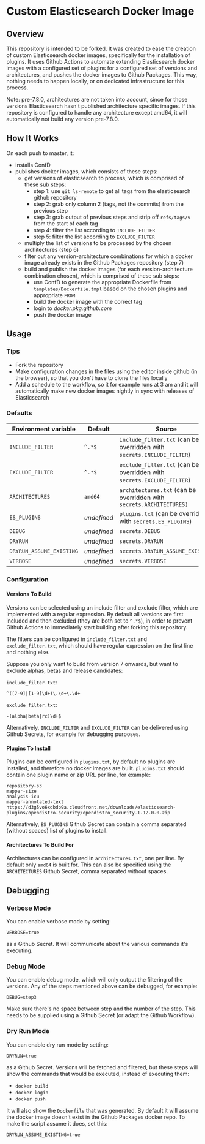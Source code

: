 # Custom Elasticsearch Docker Image

## Overview

This repository is intended to be forked. It was created to ease the creation of custom Elasticsearch docker images, specifically for the installation of plugins. It uses Github Actions to automate extending Elasticsearch docker images with a configured set of plugins for a configured set of versions and architectures, and pushes the docker images to Github Packages. This way, nothing needs to happen locally, or on dedicated infrastructure for this process.

Note: pre-7.8.0, architectures are not taken into account, since for those versions Elasticsearch hasn't published architecture specific images. If this repository is configured to handle any architecture except amd64, it will automatically not build any version pre-7.8.0.

## How It Works

On each push to master, it:

* installs ConfD
* publishes docker images, which consists of these steps:
  * get versions of elasticsearch to process, which is comprised of these sub steps:
    * step 1: use `git ls-remote` to get all tags from the elasticsearch github repository
    * step 2: grab only column 2 (tags, not the commits) from the previous step
    * step 3: grab output of previous steps and strip off `refs/tags/v` from the start of each tag
    * step 4: filter the list according to `INCLUDE_FILTER`
    * step 5: filter the list according to `EXCLUDE_FILTER`
  * multiply the list of versions to be processed by the chosen architectures (step 6)
  * filter out any version-architecture combinations for which a docker image already exists in the Github Packages repository (step 7)
  * build and publish the docker images (for each version-architecture combination chosen), which is comprised of these sub steps:
    * use ConfD to generate the appropriate Dockerfile from `templates/Dockerfile.tmpl` based on the chosen plugins and appropriate `FROM`
    * build the docker image with the correct tag
    * login to *docker.pkg.github.com*
    * push the docker image

## Usage

### Tips

* Fork the repository
* Make configuration changes in the files using the editor inside github (in the browser), so that you don't have to clone the files locally
* Add a schedule to the workflow, so it for example runs at 3 am and it will automatically make new docker images nightly in sync with releases of Elasticsearch

### Defaults

Environment variable | Default | Source
-------------------- | ------- | ------
`INCLUDE_FILTER` | `^.*$` | `include_filter.txt` (can be overridden with `secrets.INCLUDE_FILTER`)
`EXCLUDE_FILTER` | `^.*$ `| `exclude_filter.txt` (can be overridden with `secrets.EXCLUDE_FILTER`)
`ARCHITECTURES` | `amd64` | `architectures.txt` (can be overridden with `secrets.ARCHITECTURES)`
`ES_PLUGINS` | *undefined* | `plugins.txt` (can be overridden with `secrets.ES_PLUGINS`)
`DEBUG` | *undefined* | `secrets.DEBUG`
`DRYRUN` | *undefined* | `secrets.DRYRUN`
`DRYRUN_ASSUME_EXISTING` | *undefined* | `secrets.DRYRUN_ASSUME_EXISTING`
`VERBOSE` | *undefined* | `secrets.VERBOSE`

### Configuration

#### Versions To Build

Versions can be selected using an include filter and exclude filter, which are implemented with a regular expression. By default all versions are first included and then excluded (they are both set to `^.*$`), in order to prevent Github Actions to immediately start building after forking this repository.

The filters can be configured in `include_filter.txt` and `exclude_filter.txt`, which should have regular expression on the first line and nothing else.

Suppose you only want to build from version 7 onwards, but want to exclude alphas, betas and release candidates:

`include_filter.txt`:
```
^([7-9]|[1-9]\d+)\.\d+\.\d+
```

`exclude_filter.txt`:
```
-(alpha|beta|rc)\d+$
```

Alternatively, `INCLUDE_FILTER` and `EXCLUDE_FILTER` can be delivered using Github Secrets, for example for debugging purposes.

#### Plugins To Install

Plugins can be configured in `plugins.txt`, by default no plugins are installed, and therefore no docker images are built. `plugins.txt` should contain one plugin name or zip URL per line, for example:

```
repository-s3
mapper-size
analysis-icu
mapper-annotated-text
https://d3g5vo6xdbdb9a.cloudfront.net/downloads/elasticsearch-plugins/opendistro-security/opendistro_security-1.12.0.0.zip
```

Alternatively, `ES_PLUGINS` Github Secret can contain a comma separated (without spaces) list of plugins to install.

#### Architectures To Build For

Architectures can be configured in `architectures.txt`, one per line. By default only `amd64` is built for. This can also be specified using the `ARCHITECTURES` Github Secret, comma separated without spaces.

## Debugging

### Verbose Mode

You can enable verbose mode by setting:

```
VERBOSE=true
```

as a Github Secret. It will communicate about the various commands it's executing.

### Debug Mode

You can enable debug mode, which will only output the filtering of the versions. Any of the steps mentioned above can be debugged, for example:

```
DEBUG=step3
```

Make sure there's no space between step and the number of the step. This needs to be supplied using a Github Secret (or adapt the Github Workflow).

### Dry Run Mode

You can enable dry run mode by setting:

```
DRYRUN=true
```

as a Github Secret. Versions will be fetched and filtered, but these steps will show the commands that would be executed, instead of executing them:

* `docker build`
* `docker login`
* `docker push`

It will also show the `Dockerfile` that was generated. By default it will assume the docker image doesn't exist in the Github Packages docker repo. To make the script assume it does, set this:

```
DRYRUN_ASSUME_EXISTING=true
```